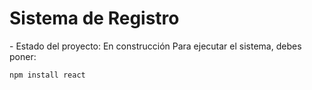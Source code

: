<h1> Sistema de Registro </h1>
- Estado del proyecto: En construcción
Para ejecutar el sistema, debes poner:

```npm install react```

